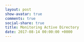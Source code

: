 ```yaml
---
layout: post
show-avatar: true
comments: true
social-share: true
title: Monitoring Active Directory
date: 2017-08-14 00:00:00 +0000
---
```

